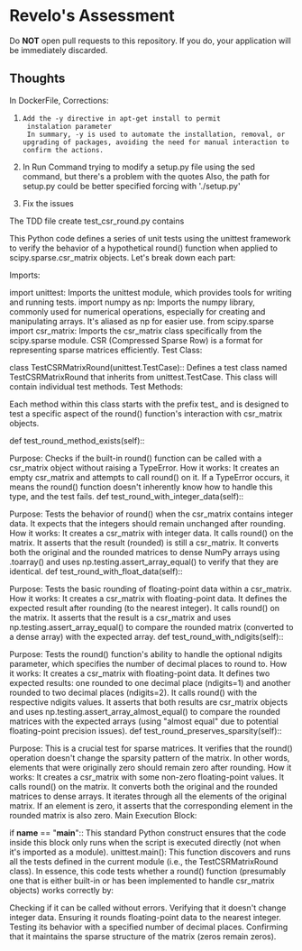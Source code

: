 # Revelo's Assessment

Do **NOT** open pull requests to this repository. If you do, your application will be immediately discarded.

## Thoughts

In DockerFile, 
    Corrections:
1.     Add the -y directive in apt-get install to permit 
        instalation parameter
        In summary, -y is used to automate the installation, removal, or upgrading of packages, avoiding the need for manual interaction to confirm the actions.

2.  In Run Command 
    trying to modify a setup.py file using the sed command, but there's a problem with the quotes
    Also, the path for setup.py could be better specified forcing with './setup.py'

 3. Fix the issues

 The TDD file create test_csr_round.py contains 

This Python code defines a series of unit tests using the unittest framework to verify the behavior of a hypothetical round() function when applied to scipy.sparse.csr_matrix objects. Let's break down each part:

Imports:

import unittest: Imports the unittest module, which provides tools for writing and running tests.
import numpy as np: Imports the numpy library, commonly used for numerical operations, especially for creating and manipulating arrays. It's aliased as np for easier use.
from scipy.sparse import csr_matrix: Imports the csr_matrix class specifically from the scipy.sparse module. CSR (Compressed Sparse Row) is a format for representing sparse matrices efficiently.
Test Class:

class TestCSRMatrixRound(unittest.TestCase):: Defines a test class named TestCSRMatrixRound that inherits from unittest.TestCase. This class will contain individual test methods.
Test Methods:

Each method within this class starts with the prefix test_ and is designed to test a specific aspect of the round() function's interaction with csr_matrix objects.

def test_round_method_exists(self)::

Purpose: Checks if the built-in round() function can be called with a csr_matrix object without raising a TypeError.
How it works: It creates an empty csr_matrix and attempts to call round() on it. If a TypeError occurs, it means the round() function doesn't inherently know how to handle this type, and the test fails.
def test_round_with_integer_data(self)::

Purpose: Tests the behavior of round() when the csr_matrix contains integer data. It expects that the integers should remain unchanged after rounding.
How it works:
It creates a csr_matrix with integer data.
It calls round() on the matrix.
It asserts that the result (rounded) is still a csr_matrix.
It converts both the original and the rounded matrices to dense NumPy arrays using .toarray() and uses np.testing.assert_array_equal() to verify that they are identical.
def test_round_with_float_data(self)::

Purpose: Tests the basic rounding of floating-point data within a csr_matrix.
How it works:
It creates a csr_matrix with floating-point data.
It defines the expected result after rounding (to the nearest integer).
It calls round() on the matrix.
It asserts that the result is a csr_matrix and uses np.testing.assert_array_equal() to compare the rounded matrix (converted to a dense array) with the expected array.
def test_round_with_ndigits(self)::

Purpose: Tests the round() function's ability to handle the optional ndigits parameter, which specifies the number of decimal places to round to.
How it works:
It creates a csr_matrix with floating-point data.
It defines two expected results: one rounded to one decimal place (ndigits=1) and another rounded to two decimal places (ndigits=2).
It calls round() with the respective ndigits values.
It asserts that both results are csr_matrix objects and uses np.testing.assert_array_almost_equal() to compare the rounded matrices with the expected arrays (using "almost equal" due to potential floating-point precision issues).
def test_round_preserves_sparsity(self)::

Purpose: This is a crucial test for sparse matrices. It verifies that the round() operation doesn't change the sparsity pattern of the matrix. In other words, elements that were originally zero should remain zero after rounding.
How it works:
It creates a csr_matrix with some non-zero floating-point values.
It calls round() on the matrix.
It converts both the original and the rounded matrices to dense arrays.
It iterates through all the elements of the original matrix. If an element is zero, it asserts that the corresponding element in the rounded matrix is also zero.
Main Execution Block:

if __name__ == "__main__":: This standard Python construct ensures that the code inside this block only runs when the script is executed directly (not when it's imported as a module).
unittest.main(): This function discovers and runs all the tests defined in the current module (i.e., the TestCSRMatrixRound class).
In essence, this code tests whether a round() function (presumably one that is either built-in or has been implemented to handle csr_matrix objects) works correctly by:

Checking if it can be called without errors.
Verifying that it doesn't change integer data.
Ensuring it rounds floating-point data to the nearest integer.
Testing its behavior with a specified number of decimal places.
Confirming that it maintains the sparse structure of the matrix (zeros remain zeros).

